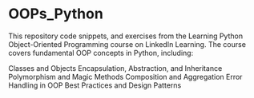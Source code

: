 # OOPs_Python
This repository code snippets, and exercises from the Learning Python Object-Oriented Programming course on LinkedIn Learning. The course covers fundamental OOP concepts in Python, including:

Classes and Objects
Encapsulation, Abstraction, and Inheritance
Polymorphism and Magic Methods
Composition and Aggregation
Error Handling in OOP
Best Practices and Design Patterns
